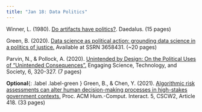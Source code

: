 ```yaml
---
title: "Jan 18: Data Politics"
---
```


Winner, L. (1980). [Do artifacts have politics?](https://drive.google.com/file/d/1M-JSuxhL6Brd76x_yeBDs6lUWrOxwy3d/view?usp=sharing). Daedalus. (15 pages) 

Green, B. (2020). [Data science as political action: grounding data science in a politics of justice.](https://drive.google.com/file/d/1XIxJLW27AQhKuLxrDCsaszjpqs8b1coe/view?usp=sharing) Available at SSRN 3658431. (~20 pages)

Parvin, N., & Pollock, A. (2020). [Unintended by Design: On the Political Uses of “Unintended Consequences”.](https://drive.google.com/file/d/1FhobPIstPE4xqwGIZjEbFNE7SBrm_2pF/view?usp=sharing) Engaging Science, Technology, and Society, 6, 320-327. (7 pages)

**Optional**{: .label .label-green } Green, B., & Chen, Y. (2021). [Algorithmic risk assessments can alter human decision-making processes in high-stakes government contexts.](https://www.benzevgreen.com/wp-content/uploads/2021/08/21-cscw.pdf) Proc. ACM Hum.-Comput. Interact. 5, CSCW2, Article 418. 
(33 pages)
